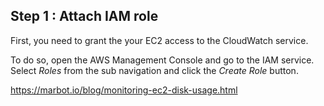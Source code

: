 
## Step 1 : Attach IAM role 

First, you need to grant the your EC2 access to the CloudWatch service.

To do so, open the AWS Management Console and go to the IAM service. Select _Roles_ from the sub navigation and click the _Create Role_ button.


https://marbot.io/blog/monitoring-ec2-disk-usage.html

		
